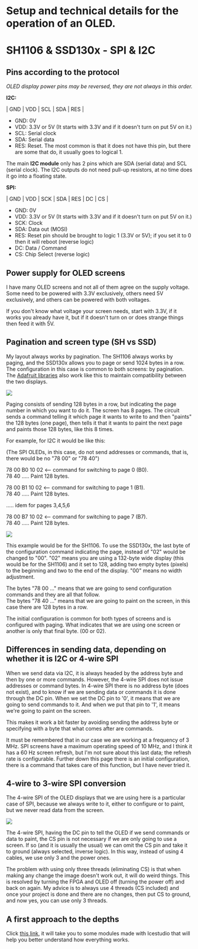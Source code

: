 # Setup and technical details for the operation of an OLED.

# SH1106 & SSD130x - SPI & I2C

## Pins according to the protocol

*OLED display power pins may be reversed, they are not always in this order.*

**I2C:**

| GND | VDD | SCL | SDA | RES |

* GND: 0V   
* VDD: 3.3V or 5V (It starts with 3.3V and if it doesn't turn on put 5V on it.)
* SCL: Serial clock   
* SDA: Serial data  
* RES: Reset. The most common is that it does not have this pin, but there are some that do, it usually goes to logical 1.

The main **I2C module** only has 2 pins which are SDA (serial data) and SCL (serial clock). The I2C outputs do not need pull-up resistors, at no time does it go into a floating state.

**SPI:**

| GND | VDD | SCK | SDA | RES | DC | CS |

* GND: 0V   
* VDD: 3.3V or 5V (It starts with 3.3V and if it doesn't turn on put 5V on it.)
* SCK: Clock   
* SDA: Data out (MOSI)   
* RES: Reset pin should be brought to logic 1 (3.3V or 5V); if you set it to 0 then it will reboot (reverse logic)  
* DC: Data / Command   
* CS: Chip Select (reverse logic)   

## Power supply for OLED screens  
I have many OLED screens and not all of them agree on the supply voltage. Some need to be powered with 3.3V exclusively, others need 5V exclusively, and others can be powered with both voltages.

If you don't know what voltage your screen needs, start with 3.3V, if it works you already have it, but if it doesn't turn on or does strange things then feed it with 5V.  

## Pagination and screen type (SH vs SSD)

My layout always works by pagination. The SH1106 always works by paging, and the SSD130x allows you to page or send 1024 bytes in a row. The configuration in this case is common to both screens: by pagination. The [Adafruit libraries](https://learn.adafruit.com/monochrome-oled-breakouts/arduino-library-and-examples) also work like this to maintain compatibility between the two displays.

![](https://github.com/Democrito/repositorios/blob/master/OLED/Lines/img/Pages%20OLED.PNG)

Paging consists of sending 128 bytes in a row, but indicating the page number in which you want to do it. The screen has 8 pages. The circuit sends a command telling it which page it wants to write to and then "paints" the 128 bytes (one page), then tells it that it wants to paint the next page and paints those 128 bytes, like this 8 times.

For example, for I2C it would be like this:

(The SPI OLEDs, in this case, do not send addresses or commands, that is, there would be no "78 00" or "78 40")

 78 00    B0 10  02           <-- command for switching to page 0 (B0).   
 78 40    ..... Paint 128 bytes.   
    
 78 00    B1 10  02           <-- command for switching to page 1 (B1).   
 78 40    ..... Paint 128 bytes.   
    
 ..... idem for pages 3,4,5,6   
    
 78 00    B7 10  02            <-- command for switching to page 7 (B7).   
 78 40    ..... Paint 128 bytes.   
 
![](https://github.com/Democrito/repositorios/blob/master/OLED/Lines/img/command%20page%20and%20type%20screen.PNG)
    
This example would be for the SH1106. To use the SSD130x, the last byte of the configuration command indicating the page, instead of "02" would be changed to "00". "02" means you are using a 132-byte wide display (this would be for the SH1106) and it set to 128, adding two empty bytes (pixels) to the beginning and two to the end of the display. "00" means no width adjustment.

The bytes "78 00 ..." means that we are going to send configuration commands and they are all that follow.   
The bytes "78 40 ..." means that we are going to paint on the screen, in this case there are 128 bytes in a row.   
 
The initial configuration is common for both types of screens and is configured with paging. What indicates that we are using one screen or another is only that final byte. (00 or 02).

## Differences in sending data, depending on whether it is I2C or 4-wire SPI

When we send data via I2C, it is always headed by the address byte and then by one or more commands. However, the 4-wire SPI does not issue addresses or command bytes.
In 4-wire SPI there is no address byte (does not exist), and to know if we are sending data or commands it is done through the DC pin. When we set the DC pin to '0', it means that we are going to send commands to it. And when we put that pin to '1', it means we're going to paint on the screen.

This makes it work a bit faster by avoiding sending the address byte or specifying with a byte that what comes after are commands.

It must be remembered that in our case we are working at a frequency of 3 MHz. SPI screens have a maximum operating speed of 10 MHz, and I think it has a 60 Hz screen refresh, but I'm not sure about this last data; the refresh rate is configurable. Further down this page there is an initial configuration, there is a command that takes care of this function, but I have never tried it.

## 4-wire to 3-wire SPI conversion

The 4-wire SPI of the OLED displays that we are using here is a particular case of SPI, because we always write to it, either to configure or to paint, but we never read data from the screen.

![](https://github.com/Democrito/repositorios/blob/master/OLED/Lines/img/4%20wires%20to%203%20wires%20SPI.png)

The 4-wire SPI, having the DC pin to tell the OLED if we send commands or data to paint, the CS pin is not necessary if we are only going to use a screen. If so (and it is usually the usual) we can omit the CS pin and take it to ground (always selected, inverse logic). In this way, instead of using 4 cables, we use only 3 and the power ones.

The problem with using only three threads (eliminating CS) is that when making any change the image doesn't work out, it will do weird things. This is resolved by turning the FPGA and OLED off (turning the power off) and back on again. My advice is to always use 4 threads (CS included) and once your project is done and there are no changes, then put CS to ground, and now yes, you can use only 3 threads.  

## A first approach to the depths  

Click [this link](https://github.com/Democrito/repositorios/tree/master/OLED/Initial_Concept), it will take you to some modules made with Icestudio that will help you better understand how everything works.
